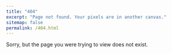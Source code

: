```yaml
---
title: "404"
excerpt: "Page not found. Your pixels are in another canvas."
sitemap: false
permalink: /404.html
---
```


Sorry, but the page you were trying to view does not exist.
